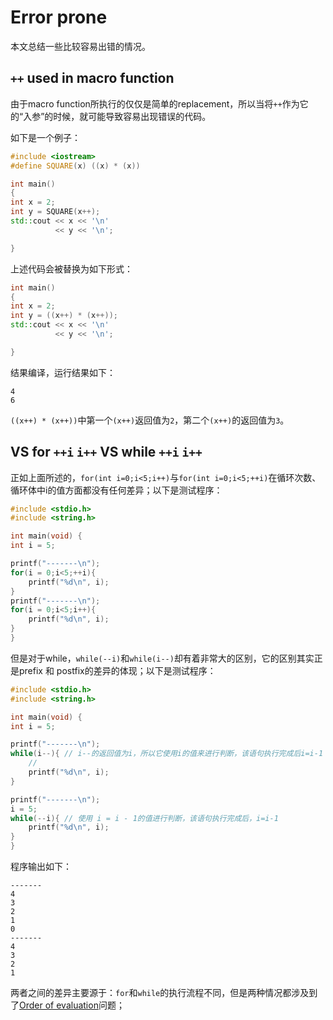 # Error prone

本文总结一些比较容易出错的情况。

## `++` used in macro function 

由于macro function所执行的仅仅是简单的replacement，所以当将`++`作为它的“入参”的时候，就可能导致容易出现错误的代码。

如下是一个例子：

```c++
#include <iostream>
#define SQUARE(x) ((x) * (x))

int main()
{
int x = 2;
int y = SQUARE(x++);
std::cout << x << '\n'
          << y << '\n';

}
```

上述代码会被替换为如下形式：

```c++
int main()
{
int x = 2;
int y = ((x++) * (x++));
std::cout << x << '\n'
          << y << '\n';

}

```



结果编译，运行结果如下：

```
4
6
```



`((x++) * (x++))`中第一个`(x++)`返回值为`2`，第二个`(x++)`的返回值为`3`。

## VS for `++i` `i++` VS while  `++i` `i++` 

正如上面所述的，`for(int i=0;i<5;i++)`与`for(int i=0;i<5;++i)`在循环次数、循环体中i的值方面都没有任何差异；以下是测试程序：

```c
#include <stdio.h>
#include <string.h>

int main(void) {
int i = 5;

printf("-------\n");
for(i = 0;i<5;++i){
    printf("%d\n", i);
}
printf("-------\n");
for(i = 0;i<5;i++){
    printf("%d\n", i);
}
}
```

但是对于while，`while(--i)`和`while(i--)`却有着非常大的区别，它的区别其实正是prefix 和 postfix的差异的体现；以下是测试程序：

```c
#include <stdio.h>
#include <string.h>

int main(void) {
int i = 5;

printf("-------\n");
while(i--){ // i--的返回值为i，所以它使用i的值来进行判断，该语句执行完成后i=i-1
    // 
    printf("%d\n", i);
}

printf("-------\n");
i = 5;
while(--i){ // 使用 i = i - 1的值进行判断，该语句执行完成后，i=i-1
    printf("%d\n", i);
}
}
```

程序输出如下：

```
-------
4
3
2
1
0
-------
4
3
2
1

```

两者之间的差异主要源于：`for`和`while`的执行流程不同，但是两种情况都涉及到了[Order of evaluation](https://en.cppreference.com/w/c/language/eval_order)问题；